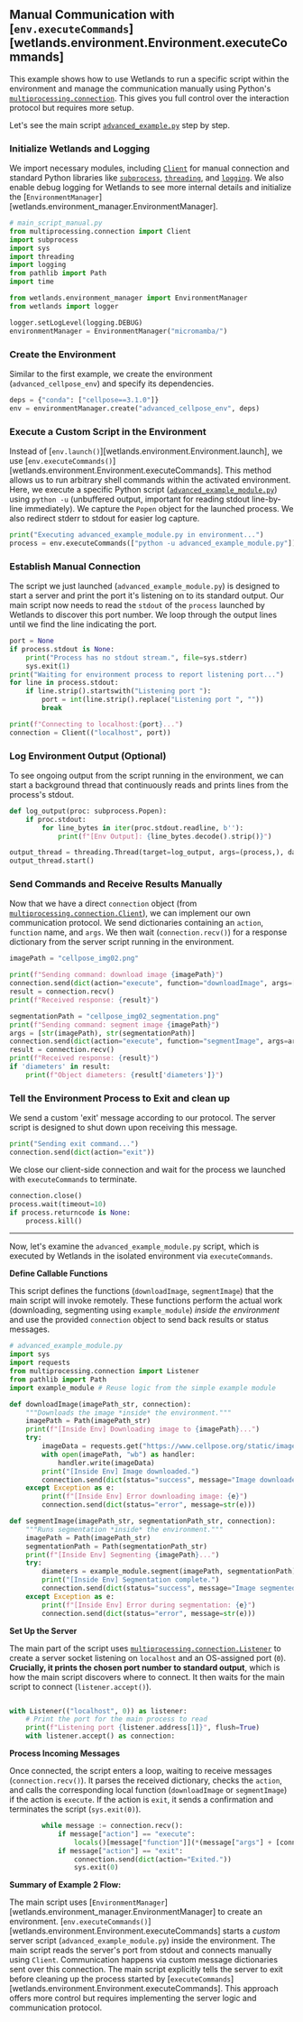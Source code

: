 
## Manual Communication with [`env.executeCommands`][wetlands.environment.Environment.executeCommands]

This example shows how to use Wetlands to run a specific script within the environment and manage the communication manually using Python's [`multiprocessing.connection`](https://docs.python.org/3/library/multiprocessing.html#multiprocessing.connection.Connection). This gives you full control over the interaction protocol but requires more setup.

Let's see the main script [`advanced_example.py`](https://github.com/arthursw/wetlands/blob/main/examples/advanced_example.py) step by step. 

### Initialize Wetlands and Logging

We import necessary modules, including [`Client`](https://docs.python.org/3/library/multiprocessing.html#multiprocessing.connection.Client) for manual connection and standard Python libraries like [`subprocess`](https://docs.python.org/3/library/subprocess.html#module-subprocess), [`threading`](https://docs.python.org/3/library/threading.html), and [`logging`](https://docs.python.org/3/library/logging.html). We also enable debug logging for Wetlands to see more internal details and initialize the [`EnvironmentManager`][wetlands.environment_manager.EnvironmentManager].

```python
# main_script_manual.py
from multiprocessing.connection import Client
import subprocess
import sys
import threading
import logging
from pathlib import Path
import time

from wetlands.environment_manager import EnvironmentManager
from wetlands import logger

logger.setLogLevel(logging.DEBUG)
environmentManager = EnvironmentManager("micromamba/")
```

### Create the Environment

Similar to the first example, we create the environment (`advanced_cellpose_env`) and specify its dependencies.

```python
deps = {"conda": ["cellpose==3.1.0"]}
env = environmentManager.create("advanced_cellpose_env", deps)
```

### Execute a Custom Script in the Environment

Instead of [`env.launch()`][wetlands.environment.Environment.launch], we use [`env.executeCommands()`][wetlands.environment.Environment.executeCommands]. This method allows us to run arbitrary shell commands within the activated environment. Here, we execute a specific Python script ([`advanced_example_module.py`](https://github.com/arthursw/wetlands/blob/main/examples/advanced_example_module.py)) using `python -u` (unbuffered output, important for reading stdout line-by-line immediately). We capture the `Popen` object for the launched process. We also redirect stderr to stdout for easier log capture.

```python
print("Executing advanced_example_module.py in environment...")
process = env.executeCommands(["python -u advanced_example_module.py"])
```

### Establish Manual Connection

The script we just launched (`advanced_example_module.py`) is designed to start a server and print the port it's listening on to its standard output. Our main script now needs to read the `stdout` of the `process` launched by Wetlands to discover this port number. We loop through the output lines until we find the line indicating the port.

```python
port = None
if process.stdout is None:
    print("Process has no stdout stream.", file=sys.stderr)
    sys.exit(1)
print("Waiting for environment process to report listening port...")
for line in process.stdout:
    if line.strip().startswith("Listening port "):
        port = int(line.strip().replace("Listening port ", ""))
        break

print(f"Connecting to localhost:{port}...")
connection = Client(("localhost", port))
```

### Log Environment Output (Optional)

To see ongoing output from the script running in the environment, we can start a background thread that continuously reads and prints lines from the process's stdout.

```python
def log_output(proc: subprocess.Popen):
    if proc.stdout:
        for line_bytes in iter(proc.stdout.readline, b''):
            print(f"[Env Output]: {line_bytes.decode().strip()}")

output_thread = threading.Thread(target=log_output, args=(process,), daemon=True)
output_thread.start()
```

### Send Commands and Receive Results Manually

Now that we have a direct `connection` object (from [`multiprocessing.connection.Client`](https://docs.python.org/3/library/multiprocessing.html#multiprocessing.connection.Client)), we can implement our own communication protocol. We send dictionaries containing an `action`, `function` name, and `args`. We then wait (`connection.recv()`) for a response dictionary from the server script running in the environment.

```python
imagePath = "cellpose_img02.png"

print(f"Sending command: download image {imagePath}")
connection.send(dict(action="execute", function="downloadImage", args=[imagePath]))
result = connection.recv()
print(f"Received response: {result}")

segmentationPath = "cellpose_img02_segmentation.png"
print(f"Sending command: segment image {imagePath}")
args = [str(imagePath), str(segmentationPath)]
connection.send(dict(action="execute", function="segmentImage", args=args))
result = connection.recv()
print(f"Received response: {result}")
if 'diameters' in result:
    print(f"Object diameters: {result['diameters']}")
```

### Tell the Environment Process to Exit and clean up

We send a custom 'exit' message according to our protocol. The server script is designed to shut down upon receiving this message.

```python
print("Sending exit command...")
connection.send(dict(action="exit"))
```

We close our client-side connection and wait for the process we launched with `executeCommands` to terminate.

```python
connection.close()
process.wait(timeout=10)
if process.returncode is None:
    process.kill()
```

---

Now, let's examine the `advanced_example_module.py` script, which is executed by Wetlands in the isolated environment via `executeCommands`.

**Define Callable Functions**

This script defines the functions (`downloadImage`, `segmentImage`) that the main script will invoke remotely. These functions perform the actual work (downloading, segmenting using `example_module`) *inside the environment* and use the provided `connection` object to send back results or status messages.

```python
# advanced_example_module.py
import sys
import requests
from multiprocessing.connection import Listener
from pathlib import Path
import example_module # Reuse logic from the simple example module

def downloadImage(imagePath_str, connection):
    """Downloads the image *inside* the environment."""
    imagePath = Path(imagePath_str)
    print(f"[Inside Env] Downloading image to {imagePath}...")
    try:
        imageData = requests.get("https://www.cellpose.org/static/images/img02.png").content
        with open(imagePath, "wb") as handler:
            handler.write(imageData)
        print("[Inside Env] Image downloaded.")
        connection.send(dict(status="success", message="Image downloaded."))
    except Exception as e:
        print(f"[Inside Env] Error downloading image: {e}")
        connection.send(dict(status="error", message=str(e)))

def segmentImage(imagePath_str, segmentationPath_str, connection):
    """Runs segmentation *inside* the environment."""
    imagePath = Path(imagePath_str)
    segmentationPath = Path(segmentationPath_str)
    print(f"[Inside Env] Segmenting {imagePath}...")
    try:
        diameters = example_module.segment(imagePath, segmentationPath)
        print("[Inside Env] Segmentation complete.")
        connection.send(dict(status="success", message="Image segmented.", diameters=diameters))
    except Exception as e:
        print(f"[Inside Env] Error during segmentation: {e}")
        connection.send(dict(status="error", message=str(e)))
```

**Set Up the Server**

The main part of the script uses [`multiprocessing.connection.Listener`](https://docs.python.org/3/library/multiprocessing.html#multiprocessing.connection.Listener) to create a server socket listening on `localhost` and an OS-assigned port (`0`). **Crucially, it prints the chosen port number to standard output**, which is how the main script discovers where to connect. It then waits for the main script to connect (`listener.accept()`).

```python

with Listener(("localhost", 0)) as listener:
    # Print the port for the main process to read
    print(f"Listening port {listener.address[1]}", flush=True)
    with listener.accept() as connection:
```

**Process Incoming Messages**

Once connected, the script enters a loop, waiting to receive messages (`connection.recv()`). It parses the received dictionary, checks the `action`, and calls the corresponding local function (`downloadImage` or `segmentImage`) if the action is `execute`. If the action is `exit`, it sends a confirmation and terminates the script (`sys.exit(0)`).

```python
        while message := connection.recv():
            if message["action"] == "execute":
                locals()[message["function"]](*(message["args"] + [connection]))
            if message["action"] == "exit":
                connection.send(dict(action="Exited."))
                sys.exit(0)

```

**Summary of Example 2 Flow:**

The main script uses [`EnvironmentManager`][wetlands.environment_manager.EnvironmentManager] to create an environment. [`env.executeCommands()`][wetlands.environment.Environment.executeCommands] starts a *custom* server script (`advanced_example_module.py`) inside the environment. The main script reads the server's port from stdout and connects manually using `Client`. Communication happens via custom message dictionaries sent over this connection. The main script explicitly tells the server to exit before cleaning up the process started by [`executeCommands`][wetlands.environment.Environment.executeCommands]. This approach offers more control but requires implementing the server logic and communication protocol.
